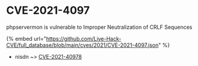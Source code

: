 # CVE-2021-4097

phpservermon is vulnerable to Improper Neutralization of CRLF Sequences

{% embed url="https://github.com/Live-Hack-CVE/full_database/blob/main/cves/2021/CVE-2021-4097.json" %}


* nisdn ~> [CVE-2021-40978](https://zeste.alice-snow.ru/2021/database/cve-2021-4097/cve-2021-40978-nisdn)